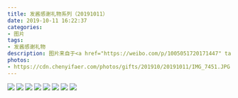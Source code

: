 ```yaml
---
title: 发酱感谢礼物系列（20191011）
date: 2019-10-11 16:22:37
categories:
- 图片
tags:
- 发酱感谢礼物
description: 图片来自于<a href="https://weibo.com/p/1005051720171447" target="_blank">quanmmmmm</a><br/> “微单大礼包～！女粉群的小仙女每回挑选的东西都好精致呀～你们怎么知道我喜欢复古的东西。 我这么一个摄影本里就很厉害的人，有了这个装备，真是如府添翼！唉，有时技能太多也很烦恼呀，话不多说，无内鬼，发个🐱片～” ​​​ ​​​ ​​​ ​​​ ​​​​​​ ​​​ ​​​ ​​​ ​ ​​​ ​​​​​​ ​
photos: 
- https://cdn.chenyifaer.com/photos/gifts/201910/20191011/IMG_7451.JPG
---
```


![](https://cdn.chenyifaer.com/photos/gifts/201910/20191011/IMG_7452.JPG)
![](https://cdn.chenyifaer.com/photos/gifts/201910/20191011/IMG_7453.JPG)
![](https://cdn.chenyifaer.com/photos/gifts/201910/20191011/IMG_7454.JPG)
![](https://cdn.chenyifaer.com/photos/gifts/201910/20191011/IMG_7455.JPG)
![](https://cdn.chenyifaer.com/photos/gifts/201910/20191011/IMG_7456.JPG)
![](https://cdn.chenyifaer.com/photos/gifts/201910/20191011/IMG_7457.JPG)
![](https://cdn.chenyifaer.com/photos/gifts/201910/20191011/IMG_7458.JPG)
![](https://cdn.chenyifaer.com/photos/gifts/201910/20191011/IMG_7459.JPG)
